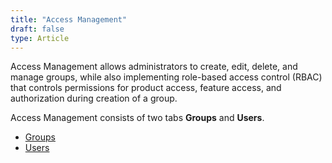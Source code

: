 ```yaml
---
title: "Access Management"
draft: false
type: Article
---
```


Access Management allows administrators to create, edit, delete, and manage groups, while also implementing role-based access control (RBAC) that controls permissions for product access, feature access, and authorization during creation of a group.

Access Management consists of two tabs **Groups** and **Users**.
-   [Groups](groups.md)
-   [Users](users.md)